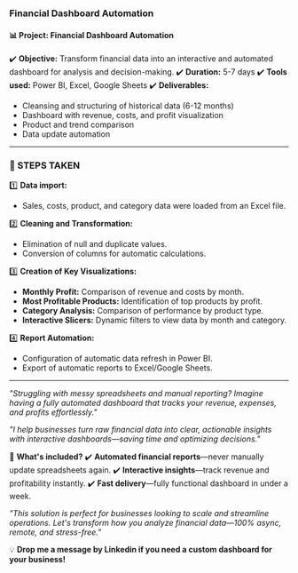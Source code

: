 ### **Financial Dashboard Automation**

#### **📊 Project: Financial Dashboard Automation**
✔️ **Objective:** Transform financial data into an interactive and automated dashboard for analysis and decision-making.
✔️ **Duration:** 5-7 days
✔️ **Tools used:** Power BI, Excel, Google Sheets
✔️ **Deliverables:**
- Cleansing and structuring of historical data (6-12 months)
- Dashboard with revenue, costs, and profit visualization
- Product and trend comparison
- Data update automation

---

### **📌 STEPS TAKEN**
1️⃣ **Data import:**
- Sales, costs, product, and category data were loaded from an Excel file.

2️⃣ **Cleaning and Transformation:**
- Elimination of null and duplicate values.
- Conversion of columns for automatic calculations.

3️⃣ **Creation of Key Visualizations:**
- **Monthly Profit:** Comparison of revenue and costs by month.
- **Most Profitable Products:** Identification of top products by profit.
- **Category Analysis:** Comparison of performance by product type.
- **Interactive Slicers:** Dynamic filters to view data by month and category.

4️⃣ **Report Automation:**
- Configuration of automatic data refresh in Power BI.
- Export of automatic reports to Excel/Google Sheets.

---

*"Struggling with messy spreadsheets and manual reporting? Imagine having a fully automated dashboard that tracks your revenue, expenses, and profits effortlessly."*

*"I help businesses turn raw financial data into clear, actionable insights with interactive dashboards—saving time and optimizing decisions."*

🔹 **What's included?**
✔️ **Automated financial reports**—never manually update spreadsheets again.
✔️ **Interactive insights**—track revenue and profitability instantly.
✔️ **Fast delivery**—fully functional dashboard in under a week.

*"This solution is perfect for businesses looking to scale and streamline operations. Let's transform how you analyze financial data—100% async, remote, and stress-free."*

💡 **Drop me a message by Linkedin if you need a custom dashboard for your business!**
